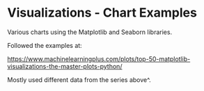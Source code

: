 # Visualizations - Chart Examples
Various charts using the Matplotlib and Seaborn libraries.

Followed the examples at:

https://www.machinelearningplus.com/plots/top-50-matplotlib-visualizations-the-master-plots-python/

Mostly used different data from the series above^. 
